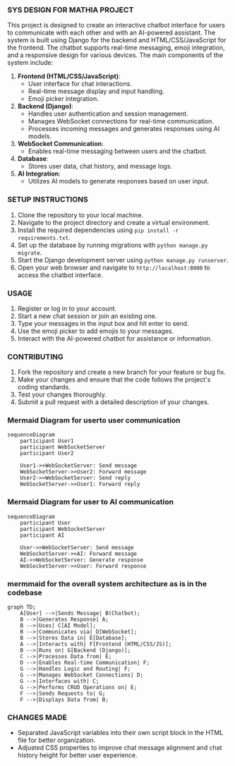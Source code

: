 ### SYS DESIGN FOR MATHIA PROJECT
This project is designed to create an interactive chatbot interface for users to communicate with each other and with an AI-powered assistant. The system is built using Django for the backend and HTML/CSS/JavaScript for the frontend. The chatbot supports real-time messaging, emoji integration, and a responsive design for various devices.
The main components of the system include:
1. **Frontend (HTML/CSS/JavaScript)**:
   - User interface for chat interactions.
   - Real-time message display and input handling.
   - Emoji picker integration.
2. **Backend (Django)**:
   - Handles user authentication and session management.
   - Manages WebSocket connections for real-time communication.
   - Processes incoming messages and generates responses using AI models.
3. **WebSocket Communication**:
   - Enables real-time messaging between users and the chatbot.
4. **Database**:
   - Stores user data, chat history, and message logs.
5. **AI Integration**:
   - Utilizes AI models to generate responses based on user input.
### SETUP INSTRUCTIONS
1. Clone the repository to your local machine.
2. Navigate to the project directory and create a virtual environment.
3. Install the required dependencies using `pip install -r requirements.txt`.
4. Set up the database by running migrations with `python manage.py migrate`.
5. Start the Django development server using `python manage.py runserver`.
6. Open your web browser and navigate to `http://localhost:8000` to access the chatbot interface.
### USAGE
1. Register or log in to your account.
2. Start a new chat session or join an existing one.
3. Type your messages in the input box and hit enter to send.
4. Use the emoji picker to add emojis to your messages.
5. Interact with the AI-powered chatbot for assistance or information.
### CONTRIBUTING
1. Fork the repository and create a new branch for your feature or bug fix.
2. Make your changes and ensure that the code follows the project's coding standards.
3. Test your changes thoroughly.
4. Submit a pull request with a detailed description of your changes.

### Mermaid Diagram for userto user communication
```mermaid  
sequenceDiagram
    participant User1
    participant WebSocketServer
    participant User2

    User1->>WebSocketServer: Send message
    WebSocketServer->>User2: Forward message
    User2->>WebSocketServer: Send reply
    WebSocketServer->>User1: Forward reply  
```
### Mermaid Diagram for user to AI communication
```mermaid
sequenceDiagram
    participant User
    participant WebSocketServer
    participant AI

    User->>WebSocketServer: Send message
    WebSocketServer->>AI: Forward message
    AI->>WebSocketServer: Generate response
    WebSocketServer->>User: Forward response    
```

### mermmaid for the overall system architecture as is in the codebase 
```mermaid
graph TD;
    A[User] -->|Sends Message| B(Chatbot);
    B -->|Generates Response| A;
    B -->|Uses| C[AI Model];
    B -->|Communicates via| D[WebSocket];
    B -->|Stores Data in| E[Database];
    A -->|Interacts with| F[Frontend (HTML/CSS/JS)];
    B -->|Runs on| G[Backend (Django)];
    C -->|Processes Data from| E;
    D -->|Enables Real-time Communication| F;
    G -->|Handles Logic and Routing| F;
    G -->|Manages WebSocket Connections| D;
    G -->|Interfaces with| C;
    G -->|Performs CRUD Operations on| E;
    F -->|Sends Requests to| G;
    F -->|Displays Data from| B;
```
### CHANGES MADE
- Separated JavaScript variables into their own script block in the HTML file for better organization.
- Adjusted CSS properties to improve chat message alignment and chat history height for better user experience.
